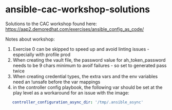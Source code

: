 # ansible-cac-workshop-solutions
Solutions to the CAC workshop found here: 
https://aap2.demoredhat.com/exercises/ansible_config_as_code/


Notes about workshop:

1. Exercise 0 can be skipped to speed up and avoid linting issues - especially with profile prod
2. When creating the vault file, the password value for ah_token_password needs to be 9 chars minimum to avoif failures - so set to generated pass twice
3. When creating credential types, the extra vars and the env variables need an !unsafe before the var mappings 
4. in the controller config playbook, the following var should be set at the play level as a workaround for an issue with the image:

```yaml
   controller_configuration_async_dir: '/tmp/.ansible_async'
```
